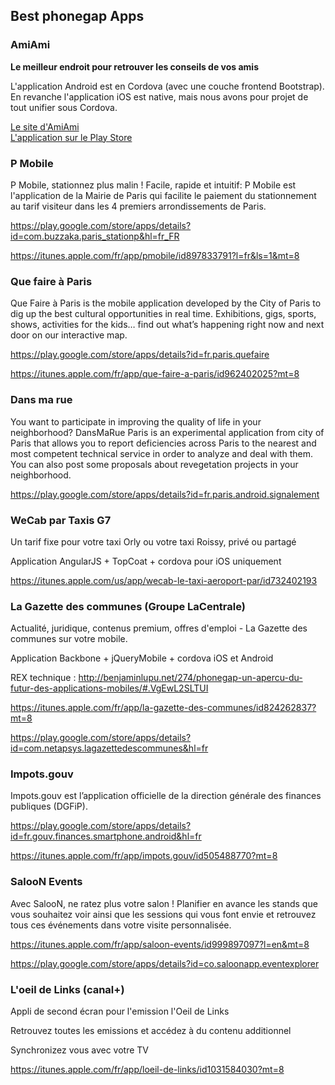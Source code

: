 ## Best phonegap Apps

### AmiAmi

**Le meilleur endroit pour retrouver les conseils de vos amis**

L'application Android est en Cordova (avec une couche frontend Bootstrap). En revanche l'application iOS est native, mais nous avons pour projet de tout unifier sous Cordova.

<a href="http://www.amiami-app.com">Le site d'AmiAmi</a><br/>
<a href="https://play.google.com/store/apps/details?id=com.amiami.app.alpha">L'application sur le Play Store</a>

### P Mobile

P Mobile, stationnez plus malin !
Facile, rapide et intuitif:
P Mobile est l'application de la Mairie de Paris qui facilite le paiement du stationnement au tarif visiteur dans les 4 premiers arrondissements de Paris.

https://play.google.com/store/apps/details?id=com.buzzaka.paris_stationp&hl=fr_FR

https://itunes.apple.com/fr/app/pmobile/id897833791?l=fr&ls=1&mt=8

### Que faire à Paris

Que Faire à Paris is the mobile application developed by the City of Paris to dig up the best cultural opportunities in real time. Exhibitions, gigs, sports, shows, activities for the kids… find out what’s happening right now and next door on our interactive map.

https://play.google.com/store/apps/details?id=fr.paris.quefaire

https://itunes.apple.com/fr/app/que-faire-a-paris/id962402025?mt=8

### Dans ma rue

You want to participate in improving the quality of life in your neighborhood? DansMaRue Paris is an experimental application from city of Paris that allows you to report deficiencies across Paris to the nearest and most competent technical service in order to analyze and deal with them. You can also post some proposals about revegetation projects in your neighborhood.

https://play.google.com/store/apps/details?id=fr.paris.android.signalement

### WeCab par Taxis G7

Un tarif fixe pour votre taxi Orly ou votre taxi Roissy, privé ou partagé

Application AngularJS + TopCoat + cordova pour iOS uniquement

https://itunes.apple.com/us/app/wecab-le-taxi-aeroport-par/id732402193

### La Gazette des communes (Groupe LaCentrale)

Actualité, juridique, contenus premium, offres d'emploi - La Gazette des communes sur votre mobile.

Application Backbone + jQueryMobile + cordova iOS et Android

REX technique : http://benjaminlupu.net/274/phonegap-un-apercu-du-futur-des-applications-mobiles/#.VgEwL2SLTUI

https://itunes.apple.com/fr/app/la-gazette-des-communes/id824262837?mt=8

https://play.google.com/store/apps/details?id=com.netapsys.lagazettedescommunes&hl=fr

### Impots.gouv

Impots.gouv est l’application officielle de la direction générale des finances publiques (DGFiP).

https://play.google.com/store/apps/details?id=fr.gouv.finances.smartphone.android&hl=fr

https://itunes.apple.com/fr/app/impots.gouv/id505488770?mt=8

### SalooN Events

Avec SalooN, ne ratez plus votre salon ! Planifier en avance les stands que vous souhaitez voir ainsi que les sessions qui vous font envie et retrouvez tous ces événements dans votre visite personnalisée. 

https://itunes.apple.com/fr/app/saloon-events/id999897097?l=en&mt=8

https://play.google.com/store/apps/details?id=co.saloonapp.eventexplorer


### L'oeil de Links (canal+)

Appli de second écran pour l'emission l'Oeil de Links

Retrouvez toutes les emissions et accédez à du contenu additionnel

Synchronizez vous avec votre TV

https://itunes.apple.com/fr/app/loeil-de-links/id1031584030?mt=8

